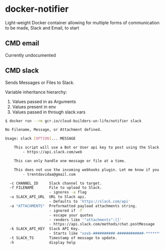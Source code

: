 # docker-notifier

Light-weight Docker container allowing for multiple forms of communication to be made, Slack and Email, to start

## CMD email

Currently undocumented

## CMD slack

Sends Messages or Files to Slack.

Variable inheritance hierarchy:

1. Values passed in as Arguments
2. Values present in env
3. Values passed in through slack.vars

```bash
$ docker run --rm gcr.io/cloud-builders-un-life/notifier slack

No Filename, Message, or Attachment defined.

Usage: slack [OPTION]... MESSAGE

    This script will use a Bot or User api key to post using the Slack web api.
        - https://api.slack.com/web

    This can only handle one message or file at a time.

    This does not use the incoming webhooks plugin. Let me know if you want that to be an option.
        - trentdavidaa@gmail.com

  -c CHANNEL_ID     Slack channel to target.
  -f FILENAME       File to upload to Slack.
                    - ignores -a flag
  -u SLACK_API_URL  URL to Slack api.
                    - Defaults to 'https://slack.com/api'
  -a "ATTACHMENTS"  Preformatted payload attachments string.
                    - ignored if -f
                    - escape your quotes
                    - renders like '"attachments":[]'
                    - https://api.slack.com/methods/chat.postMessage
  -k SLACK_API_KEY  Slack API Key.
                    - Starts like "xoxb-##########-############-***************"
  -t SLACK_TS       Timestamp of message to update.
  -h                display help
  ```